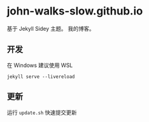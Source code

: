 # john-walks-slow.github.io

基于 Jekyll Sidey 主题。
我的博客。

## 开发

在 Windows 建议使用 WSL

`jekyll serve --livereload`

## 更新

运行 `update.sh` 快速提交更新

